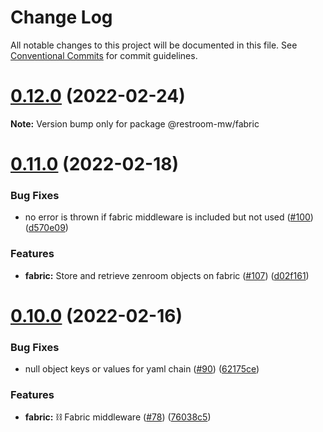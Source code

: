 # Change Log

All notable changes to this project will be documented in this file.
See [Conventional Commits](https://conventionalcommits.org) for commit guidelines.

# [0.12.0](https://github.com/dyne/restroom-mw/compare/v0.11.0...v0.12.0) (2022-02-24)

**Note:** Version bump only for package @restroom-mw/fabric





# [0.11.0](https://github.com/dyne/restroom-mw/compare/v0.10.0...v0.11.0) (2022-02-18)


### Bug Fixes

* no error is thrown if fabric middleware is included but not used ([#100](https://github.com/dyne/restroom-mw/issues/100)) ([d570e09](https://github.com/dyne/restroom-mw/commit/d570e09fe969bda02e61fcdbed7005e83c7ac3a0))


### Features

* **fabric:** Store and retrieve zenroom objects on fabric ([#107](https://github.com/dyne/restroom-mw/issues/107)) ([d02f161](https://github.com/dyne/restroom-mw/commit/d02f16135e1123b89bbdaa73a6529585c23c64d9))





# [0.10.0](https://github.com/dyne/restroom-mw/compare/v0.9.2...v0.10.0) (2022-02-16)


### Bug Fixes

* null object keys or values for yaml chain ([#90](https://github.com/dyne/restroom-mw/issues/90)) ([62175ce](https://github.com/dyne/restroom-mw/commit/62175ceff0dc6bf17cce7908177301ea6746bfc6))


### Features

* **fabric:** ⛓ Fabric middleware ([#78](https://github.com/dyne/restroom-mw/issues/78)) ([76038c5](https://github.com/dyne/restroom-mw/commit/76038c51d0d49e4bb6db966292a00b1d2ac44a4a))
